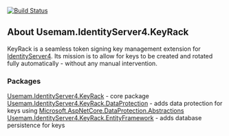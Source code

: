 [![Build Status](https://dev.azure.com/useinm/Usemam.IdentityServer4.KeyRack/_apis/build/status/usemam.Usemam.IdentityServer4.KeyRack?branchName=master)](https://dev.azure.com/useinm/Usemam.IdentityServer4.KeyRack/_build/latest?definitionId=4&branchName=master)
## About Usemam.IdentityServer4.KeyRack
KeyRack is a seamless token signing key management extension for [IdentityServer4](https://github.com/IdentityServer/IdentityServer4). Its mission is to allow for keys to be created and rotated fully automatically - without any manual intervention.

### Packages

[Usemam.IdentityServer4.KeyRack](https://www.nuget.org/packages/Usemam.IdentityServer4.KeyRack/) - core package
[Usemam.IdentityServer4.KeyRack.DataProtection](https://www.nuget.org/packages/Usemam.IdentityServer4.KeyRack.DataProtection/) - adds data protection for keys using [Microsoft.AspNetCore.DataProtection.Abstractions](https://www.nuget.org/packages/Microsoft.AspNetCore.DataProtection.Abstractions/)
[Usemam.IdentityServer4.KeyRack.EntityFramework](https://www.nuget.org/packages/Usemam.IdentityServer4.KeyRack.EntityFramework/) - adds database persistence for keys